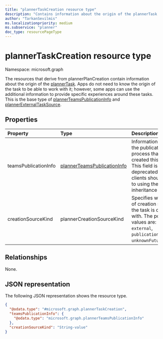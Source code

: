 ```yaml
---
title: "plannerTaskCreation resource type"
description: "Contains information about the origin of the plannerTask."
author: "TarkanSevilmis"
ms.localizationpriority: medium
ms.subservice: "planner"
doc_type: resourcePageType
---
```


# plannerTaskCreation resource type

Namespace: microsoft.graph

The resources that derive from plannerPlanCreation contain information about the origin of the [plannerTask](plannerTask.md). Apps do not need to know the origin of the task to be able to work with it; however, some apps can use the additional information to provide specific experiences around these tasks. This is the base type of [plannerTeamsPublicationInfo](plannerTeamsPublicationInfo.md) and [plannerExternalTaskSource](plannerExternalTaskSource.md).

## Properties
|Property|Type|Description|
|:---|:---|:---|
|teamsPublicationInfo|[plannerTeamsPublicationInfo](../resources/plannerteamspublicationinfo.md)|Information about the publication process that created this task. This field is deprecated and clients should move to using the new inheritance model.|
|creationSourceKind|plannerCreationSourceKind|Specifies what kind of creation source the task is created with. The possible values are: `external`, `publication` and `unknownFutureValue`.|

## Relationships
None.

## JSON representation
The following JSON representation shows the resource type.
<!-- {
  "blockType": "resource",
  "@odata.type": "microsoft.graph.plannerTaskCreation"
}
-->
``` json
{
  "@odata.type": "#microsoft.graph.plannerTaskCreation",
  "teamsPublicationInfo": {
    "@odata.type": "microsoft.graph.plannerTeamsPublicationInfo"
  },
  "creationSourceKind": "String-value"
}
```

